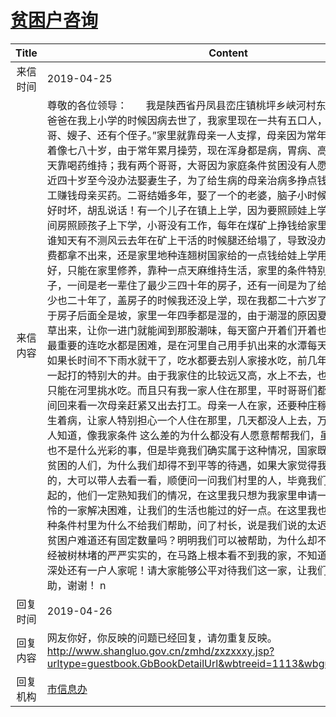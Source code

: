 # <a href="http://www.shangluo.gov.cn/zmhd/ldxxxx.jsp?urltype=leadermail.LeaderMailContentUrl&wbtreeid=1112&leadermailid=5242">贫困户咨询</a>
|Title|Content|
|:---:|---|
|来信时间|2019-04-25|
|来信内容|尊敬的各位领导：       我是陕西省丹凤县峦庄镇桃坪乡峡河村东河组的一名农民，爸爸在我上小学的时候因病去世了，我家里现在一共有五口人，“母亲、大哥、二哥、嫂子、还有个侄子。”家里就靠母亲一人支撑，母亲因为常年劳累，六十多岁看着像七八十岁，由于常年累月操劳，现在浑身都是病，胃病、高血压、心脏病，每天靠喝药维持；我有两个哥哥，大哥因为家庭条件贫困没有人愿意嫁到我们家，将近四十岁至今没办法娶妻生子，为了给生病的母亲治病多挣点钱现在常年在广东打工赚钱母亲买药。二哥结婚多年，娶了一个的老婆，脑子小时候受过伤，有时候时好时坏，胡乱说话！有一个儿子在镇上上学，因为要照顾娃上学不得不在镇上租一间房照顾孩子上下学，小哥没有工作，每年在煤矿上挣钱给家里开支，供娃上学，谁知天有不测风云去年在矿上干活的时候腿还给塌了，导致没办法工作，娃上学学费都拿不出来，还是家里地种连翘树国家给的一点钱给娃上学用，今年腿没恢复好，只能在家里修养，靠种一点天麻维持生活，家里的条件特别差，家里有两间房子，一间是老一辈住了最少三四十年的房子，还有一间是为了给哥哥结婚盖的，最少也二十年了，盖房子的时候我还没上学，现在我都二十六岁了，家里的土房子由于房子后面全是坡，家里一年四季都是湿的，由于潮湿的原因夏天有的时候都能长草出来，让你一进门就能闻到那股潮味，每天窗户开着们开着也不行，路也不通，最重要的连吃水都是困难，是在河里自己用手扒出来的水潭每天挑水吃，一到夏天如果长时间不下雨水就干了，吃水都要去别人家接水吃，前几年有次干旱，让村里一起打的特别大的井。由于我家住的比较远又高，水上不去，也没有弄成自来水，只能在河里挑水吃。而且只有我一家人住在那里，平时哥哥们都不在家，过一段时间回来看一次母亲赶紧又出去打工。母亲一人在家，还要种庄稼维持家里生活，又生着病，让家人特别担心一个人住在那里，几天都没人上去，万一出了什么事都没人知道，像我家条件 这么差的为什么都没有人愿意帮帮我们，虽然被评为贫困户也不是什么光彩的事，但是毕竟我们确实属于这种情况，国家既然能够帮助这么多贫困的人们，为什么我们却得不到平等的待遇，如果大家觉得我说的一切都是虚假的，大可以带人去看一看，顺便问一问我们村里的人，毕竟我们是一直都生活在一起的，他们一定熟知我们的情况，在这里我只想为我家里申请一下，帮助我们这可怜的一家解决困难，让我们的生活也能过的好一点。在这里我也想知道我们家里这种条件村里为什么不给我们帮助，问了村长，说是我们说的太迟了，没有贫困了。贫困户难道还有固定数量吗？明明我们可以被帮助，为什么却不帮我们。我的家已经被树林堵的严严实实的，在马路上根本看不到我的家，不知道的谁会知道那树林深处还有一户人家呢！请大家能够公平对待我们这一家，让我们能够得到一点帮助，谢谢！ n|
|回复时间|2019-04-26|
|回复内容|网友你好，你反映的问题已经回复，请勿重复反映。http://www.shangluo.gov.cn/zmhd/zxzxxxy.jsp?urltype=guestbook.GbBookDetailUrl&wbtreeid=1113&wbguestbookid=8420|
|回复机构|<a href="../../categories/agencies/市信息办.md">市信息办</a>|
